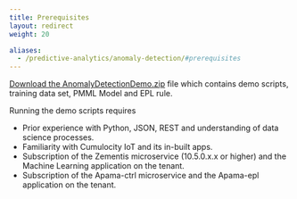 ```yaml
---
title: Prerequisites
layout: redirect
weight: 20

aliases:
  - /predictive-analytics/anomaly-detection/#prerequisites
---
```


[Download the AnomalyDetectionDemo.zip](/files/zementis/AnomalyDetectionDemo.zip) file which contains demo scripts, training data set, PMML Model and EPL rule.

Running the demo scripts requires 

* Prior experience with Python, JSON, REST and understanding of data science processes.
* Familiarity with Cumulocity IoT and its in-built apps.
* Subscription of the Zementis microservice (10.5.0.x.x or higher) and the Machine Learning application on the tenant.
* Subscription of the Apama-ctrl microservice and the Apama-epl application on the tenant.